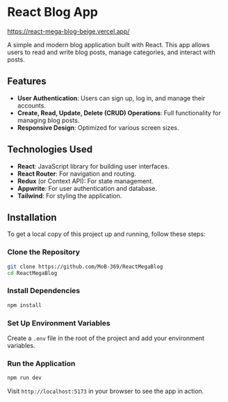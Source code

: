 # React Blog App
https://react-mega-blog-beige.vercel.app/

A simple and modern blog application built with React. This app allows users to read and write blog posts, manage categories, and interact with posts.

## Features

- **User Authentication**: Users can sign up, log in, and manage their accounts.
- **Create, Read, Update, Delete (CRUD) Operations**: Full functionality for managing blog posts.
- **Responsive Design**: Optimized for various screen sizes.

## Technologies Used

- **React**: JavaScript library for building user interfaces.
- **React Router**: For navigation and routing.
- **Redux** (or Context API): For state management.
- **Appwrite**: For user authentication and database.
- **Tailwind**: For styling the application.

## Installation

To get a local copy of this project up and running, follow these steps:

### Clone the Repository

```bash
git clone https://github.com/MoB-369/ReactMegaBlog
cd ReactMegaBlog
```

### Install Dependencies

```bash
npm install
```

### Set Up Environment Variables

Create a `.env` file in the root of the project and add your environment variables.

### Run the Application

```bash
npm run dev
```

Visit `http://localhost:5173` in your browser to see the app in action.

